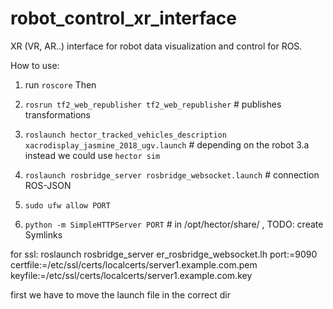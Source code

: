 # robot_control_xr_interface

XR (VR, AR..) interface for robot data visualization and control for ROS.

How to use:  
1. run `roscore` 
Then  

2. `rosrun tf2_web_republisher tf2_web_republisher`  # publishes transformations
3. `roslaunch hector_tracked_vehicles_description xacrodisplay_jasmine_2018_ugv.launch` # depending on the robot
3.a instead we could use `hector sim`
4. `roslaunch rosbridge_server rosbridge_websocket.launch` # connection ROS-JSON
5. `sudo ufw allow PORT`
6. `python -m SimpleHTTPServer PORT` # in /opt/hector/share/ , TODO: create Symlinks

for ssl:
roslaunch rosbridge_server er_rosbridge_websocket.lh  port:=9090 certfile:=/etc/ssl/certs/localcerts/server1.example.com.pem keyfile:=/etc/ssl/certs/localcerts/server1.example.com.key

first we have to move the launch file in the correct dir